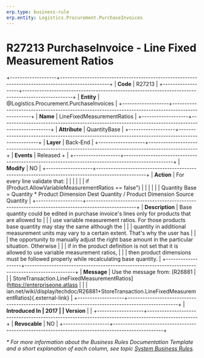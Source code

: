 ```yaml
---
erp.type: business-rule
erp.entity: Logistics.Procurement.PurchaseInvoices
---
```


# R27213 PurchaseInvoice - Line Fixed Measurement Ratios
+-------------------+--------------------------------------------------------------------------------------------------+
| **Code**          | R27213                                                                                           |
+-------------------+--------------------------------------------------------------------------------------------------+
| **Entity**        | @Logistics.Procurement.PurchaseInvoices                                                          |
+-------------------+--------------------------------------------------------------------------------------------------+
| **Name**          | LineFixedMeasurementRatios                                                                       |
+-------------------+--------------------------------------------------------------------------------------------------+
| **Attribute**     | QuantityBase                                                                                     |
+-------------------+--------------------------------------------------------------------------------------------------+
| **Layer**         | Back-End                                                                                         |
+-------------------+--------------------------------------------------------------------------------------------------+
| **Events**        | Released +                                                                                       |
+-------------------+--------------------------------------------------------------------------------------------------+
| **Modify**        | NO                                                                                               |
+-------------------+--------------------------------------------------------------------------------------------------+
| **Action**        | For every line validate that:                                                                    |
|                   |                                                                                                  |
|                   | if (Product.AllowVariableMeasurementRatios == false\")                                           |
|                   |                                                                                                  |
|                   | Quantity Base = Quantity \* Product Dimension Dest Quantity / Product Dimension Source Quantity  |
+-------------------+--------------------------------------------------------------------------------------------------+
| **Description**   | Base quantity could be edited in purchase invoice\'s lines only for products that are allowed to |
|                   | use variable measurement ratios. For those products base quantity may stay the same although the |
|                   | quantity in additional measurement units may vary to a certain extent. That's why the user has   |
|                   | the opportunity to manually adjust the right base amount in the particular situation. Otherwise  |
|                   | if in the product definition is not set that it is allowed to use variable measurement ratios,   |
|                   | then product dimensions must be followed properly while recalculating base quantity.             |
+-------------------+--------------------------------------------------------------------------------------------------+
| **Message**       | Use the message from: [R26881                                                                    |
|                   | StoreTransaction.LineFixedMeasurementRatios](https://enterpriseone.atlass                        |
|                   | ian.net/wiki/display/techdoc/R26881+StoreTransaction.LineFixedMeasurementRatios){.external-link} |
+-------------------+--------------------------------------------------------------------------------------------------+
| **Introduced In   | 2017                                                                                             |
| Version**         |                                                                                                  |
+-------------------+--------------------------------------------------------------------------------------------------+
| **Revocable**     | NO                                                                                               |
+-------------------+--------------------------------------------------------------------------------------------------+

*\* For more information about the Business Rules Documentation Template and a short explanation of each column, see
topic [System Business Rules](../templates/template-description-system-business-rules.md).*
